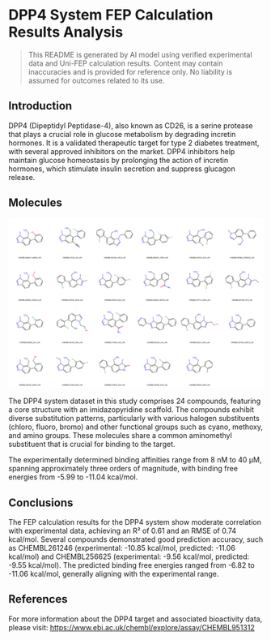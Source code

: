 # DPP4 System FEP Calculation Results Analysis

> This README is generated by AI model using verified experimental data and Uni-FEP calculation results. Content may contain inaccuracies and is provided for reference only. No liability is assumed for outcomes related to its use.

## Introduction

DPP4 (Dipeptidyl Peptidase-4), also known as CD26, is a serine protease that plays a crucial role in glucose metabolism by degrading incretin hormones. It is a validated therapeutic target for type 2 diabetes treatment, with several approved inhibitors on the market. DPP4 inhibitors help maintain glucose homeostasis by prolonging the action of incretin hormones, which stimulate insulin secretion and suppress glucagon release.

## Molecules

![Molecular structures of representative compounds](mol_grid.png)

The DPP4 system dataset in this study comprises 24 compounds, featuring a core structure with an imidazopyridine scaffold. The compounds exhibit diverse substitution patterns, particularly with various halogen substituents (chloro, fluoro, bromo) and other functional groups such as cyano, methoxy, and amino groups. These molecules share a common aminomethyl substituent that is crucial for binding to the target.

The experimentally determined binding affinities range from 8 nM to 40 μM, spanning approximately three orders of magnitude, with binding free energies from -5.99 to -11.04 kcal/mol.

## Conclusions

The FEP calculation results for the DPP4 system show moderate correlation with experimental data, achieving an R² of 0.61 and an RMSE of 0.74 kcal/mol. Several compounds demonstrated good prediction accuracy, such as CHEMBL261246 (experimental: -10.85 kcal/mol, predicted: -11.06 kcal/mol) and CHEMBL256625 (experimental: -9.56 kcal/mol, predicted: -9.55 kcal/mol). The predicted binding free energies ranged from -6.82 to -11.06 kcal/mol, generally aligning with the experimental range.

## References

For more information about the DPP4 target and associated bioactivity data, please visit:
https://www.ebi.ac.uk/chembl/explore/assay/CHEMBL951312 
